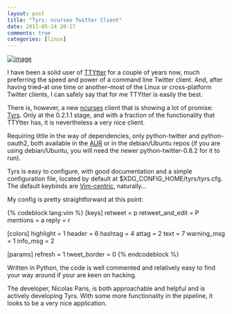 ```yaml
---
layout: post
title: "Tyrs: ncurses Twitter Client"
date: 2011-05-24 20:17
comments: true
categories: [linux]
---
```

[![image](http://miromiro.com/Blog-images/tyrs.png)](http://www.flickr.com/photos/jasonwryan/5754227102/in/photostream "Tyrs photo on Flickr")

I have been a solid user of
[TTYtter](http://www.floodgap.com/software/ttytter/ "TTYtter homepage")
for a couple of years now, much preferring the speed and power of a
command line Twitter client. And, after having tried–at one time or
another–most of the Linux or cross-platform Twitter clients, I can
safely say that for me TTYtter is easily the best.

There is, however, a new
[ncurses](http://www.gnu.org/software/ncurses/ "ncurses page") client
that is showing a lot of promise:
[Tyrs](http://tyrs.nicosphere.net/index.html "Tyrs homepage"). Only at
the 0.2.1.1 stage, and with a fraction of the functionality that TTYtter
has, it is nevertheless a very nice client.

Requiring little in the way of dependencies, only python-twitter and
python-oauth2, both available in the
[AUR](http://aur.archlinux.org/ "Arch Linux User Repository") or in the
debian/Ubuntu repos (if you are using debian/Ubuntu, you will need the
newer python-twitter-0.8.2 for it to run).

Tyrs is easy to configure, with good documentation and a simple
configuration file, located by default at
$XDG\_CONFIG\_HOME/tyrs/tyrs.cfg. The default keybinds are
[Vim-centric](http://www.vim.org/ "THE editor"), naturally…

My config is pretty straightforward at this point:

{% codeblock lang:vim %}
[keys]
retweet           = p
retweet_and_edit  = P
mentions          = a
reply             = r

[colors]
highlight         = 1
header            = 6
hashtag           = 4
attag             = 2
text              = 7
warning_msg       = 1
info_msg          = 2

[params]
refresh           = 1
tweet_border      = 0
{% endcodeblock %}

Written in Python, the code is well commented and relatively easy to
find your way around if your are keen on hacking.

The developer, Nicolas Paris, is both approachable and helpful and is
actively developing Tyrs. With some more functionality in the pipeline,
it looks to be a very nice application.
